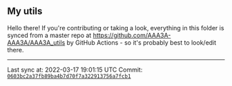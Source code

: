 ## My utils

Hello there! If you're contributing or taking a look, everything in this folder
is synced from a master repo at https://github.com/AAA3A-AAA3A/AAA3A_utils by GitHub Actions -
so it's probably best to look/edit there.

---

Last sync at: 2022-03-17 19:01:15 UTC
Commit: [`0603bc2a37fb89ba4b7d70f7a322913756a7fcb1`](https://github.com/AAA3A-AAA3A/AAA3A_utils/commit/0603bc2a37fb89ba4b7d70f7a322913756a7fcb1)

